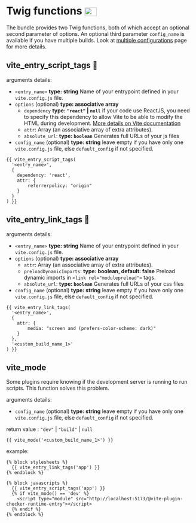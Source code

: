 # Twig functions <img src="/images/logo-twig.svg" width="32" height="23" style="display: inline; vertical-align: -10%; " />

The bundle provides two Twig functions, both of which accept an optional second parameter of options.
An optional third parameter `config_name` is available if you have multiple builds. Look at [multiple configurations](/guide/multiple-configurations) page for more details.

## vite_entry_script_tags 📜

arguments details:
- `<entry_name>` **type: string** Name of your entrypoint defined in your `vite.config.js` file.
- `options` (optional) **type: associative array**
  - `dependency` **type: `"react"` | `null`** if your code use ReactJS, you need to specify this dependency to allow Vite to be able to modify the HTML during development. [More details on Vite documentation](https://vitejs.dev/guide/backend-integration.html#backend-integration)
  - `attr`: Array (an associative array of extra attributes).
  - `absolute_url`: **type: `boolean`** Generates full URLs of your js files
- `config_name` (optional) **type: string** leave empty if you have only one `vite.config.js` file, else `default_config` if not specified.

```twig
{{ vite_entry_script_tags(
  '<entry_name>',
  {
    dependency: 'react',
    attr: {
        referrerpolicy: "origin"
    }
  }
) }}
```


## vite_entry_link_tags 🎨

arguments details:
- `<entry_name>` **type: string** Name of your entrypoint defined in your `vite.config.js` file.
- `options` (optional) **type: associative array**
  - `attr`: Array (an associative array of extra attributes).
  - `preloadDynamicImports`: **type: boolean, default: false** Preload dynamic imports in `<link rel="modulepreload">` tags.
  - `absolute_url`: **type: `boolean`** Generates full URLs of your css files
- `config_name` (optional) **type: string** leave empty if you have only one `vite.config.js` file, else `default_config` if not specified.


```twig
{{ vite_entry_link_tags(
  '<entry_name>',
  {
    attr: {
        media: "screen and (prefers-color-scheme: dark)"
    }
  },
  '<custom_build_name_1>'
) }}
```

## vite_mode

Some plugins require knowing if the development server is running to run scripts. This function solves this problem.

arguments details:
- `config_name` (optional) **type: string** leave empty if you have only one `vite.config.js` file, else `default_config` if not specified.

return value : `"dev"` | `"build"` | `null`

```twig
{{ vite_mode('<custom_build_name_1>') }}
```

example:
```twig
{% block stylesheets %}
  {{ vite_entry_link_tags('app') }}
{% endblock %}

{% block javascripts %}
  {{ vite_entry_script_tags('app') }}
  {% if vite_mode() == 'dev' %}
    <script type="module" src="http://localhost:5173/@vite-plugin-checker-runtime-entry"></script>
  {% endif %}
{% endblock %}
```
